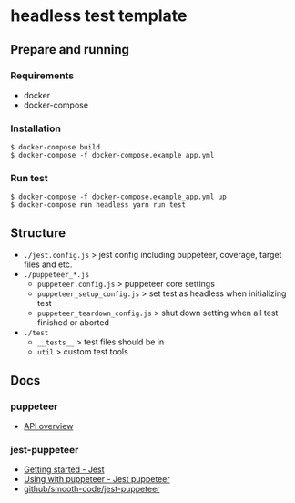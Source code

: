 # headless test template

## Prepare and running

### Requirements

* docker
* docker-compose

### Installation

```
$ docker-compose build
$ docker-compose -f docker-compose.example_app.yml
```

### Run test

```
$ docker-compose -f docker-compose.example_app.yml up
$ docker-compose run headless yarn run test
```

## Structure

* `./jest.config.js` > jest config including puppeteer, coverage, target files and etc.
* `./puppeteer_*.js`
  * `puppeteer.config.js` > puppeteer core settings
  * `puppeteer_setup_config.js` > set test as headless when initializing test
  * `puppeteer_teardown_config.js` > shut down setting when all test finished or aborted
* `./test`
  * `__tests__` > test files should be in
  * `util` > custom test tools

## Docs

### puppeteer

* [API overview](https://github.com/puppeteer/puppeteer/blob/main/docs/api.md#overview)

### jest-puppeteer

 * [Getting started - Jest](https://jestjs.io/docs/getting-started)
 * [Using with puppeteer - Jest puppeteer](https://jestjs.io/docs/puppeteer)
 * [github/smooth-code/jest-puppeteer](https://github.com/smooth-code/jest-puppeteer)